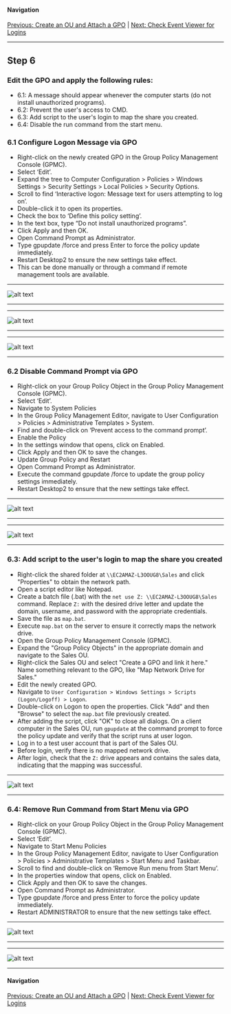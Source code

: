 #### Navigation

[Previous: Create an OU and Attach a GPO](step5.md) | [Next: Check Event Viewer for Logins](step7.md)

---

## Step 6 

### Edit the GPO and apply the following rules:

- 6.1: A message should appear whenever the computer starts (do not install unauthorized programs).
- 6.2: Prevent the user's access to CMD.
- 6.3: Add script to the user's login to map the share you created.
- 6.4: Disable the run command from the start menu.

### 6.1 Configure Logon Message via GPO

- Right-click on the newly created GPO in the Group Policy Management Console (GPMC).
- Select ‘Edit’.
- Expand the tree to Computer Configuration > Policies > Windows Settings > Security Settings > Local Policies > Security Options.
- Scroll to find ‘Interactive logon: Message text for users attempting to log on’.
- Double-click it to open its properties.
- Check the box to ‘Define this policy setting’.
- In the text box, type “Do not install unauthorized programs”.
- Click Apply and then OK.
- Open Command Prompt as Administrator.
- Type gpupdate /force and press Enter to force the policy update immediately.
- Restart Desktop2 to ensure the new settings take effect.
- This can be done manually or through a command if remote management tools are available.

---

![alt text](https://github.com/hcoco1/Career-Simulation-2/blob/main/images/step_6_1.png?raw=true)

---

---

![alt text](https://github.com/hcoco1/Career-Simulation-2/blob/main/images/step_6_2.png?raw=true)

---

---

![alt text](https://github.com/hcoco1/Career-Simulation-2/blob/main/images/step_6_3.png?raw=true)

---

### 6.2 Disable Command Prompt via GPO


- Right-click on your Group Policy Object in the Group Policy Management Console (GPMC).
- Select ‘Edit’.
- Navigate to System Policies
- In the Group Policy Management Editor, navigate to User Configuration > Policies > Administrative Templates > System.
- Find and double-click on ‘Prevent access to the command prompt’.
- Enable the Policy
- In the settings window that opens, click on Enabled.
- Click Apply and then OK to save the changes.
- Update Group Policy and Restart
- Open Command Prompt as Administrator.
- Execute the command gpupdate /force to update the group policy settings immediately.
- Restart Desktop2 to ensure that the new settings take effect.

---

![alt text](https://github.com/hcoco1/Career-Simulation-2/blob/main/images/step_6_2_1.png?raw=true)

---
---

![alt text](https://github.com/hcoco1/Career-Simulation-2/blob/main/images/step_6_2_2.png?raw=true)

---

### 6.3: Add script to the user's login to map the share you created

- Right-click the shared folder at `\\EC2AMAZ-L3OOUG8\Sales` and click "Properties" to obtain the network path.
- Open a script editor like Notepad.
- Create a batch file (.bat) with the `net use Z: \\EC2AMAZ-L3OOUG8\Sales` command. Replace `Z:` with the desired drive letter and update the domain, username, and password with the appropriate credentials.
- Save the file as `map.bat`.
- Execute `map.bat` on the server to ensure it correctly maps the network drive.
- Open the Group Policy Management Console (GPMC).
- Expand the "Group Policy Objects" in the appropriate domain and navigate to the Sales OU.
- Right-click the Sales OU and select "Create a GPO and link it here." Name something relevant to the GPO, like "Map Network Drive for Sales."
- Edit the newly created GPO.
- Navigate to `User Configuration > Windows Settings > Scripts (Logon/Logoff) > Logon`.
- Double-click on Logon to open the properties. Click "Add" and then "Browse" to select the `map.bat` file previously created.
- After adding the script, click "OK" to close all dialogs.
  On a client computer in the Sales OU, run `gpupdate` at the command prompt to force the policy update and verify that the script runs at user logon.
- Log in to a test user account that is part of the Sales OU.
- Before login, verify there is no mapped network drive.
- After login, check that the `Z:` drive appears and contains the sales data, indicating that the mapping was successful.

---

![alt text](https://github.com/hcoco1/Career-Simulation-2/blob/main/images/step_6_3_1.png?raw=true)

---

### 6.4: Remove Run Command from Start Menu via GPO


- Right-click on your Group Policy Object in the Group Policy Management Console (GPMC).
- Select ‘Edit’.
- Navigate to Start Menu Policies
- In the Group Policy Management Editor, navigate to User Configuration > Policies > Administrative Templates > Start Menu and Taskbar.
- Scroll to find and double-click on ‘Remove Run menu from Start Menu’.
- In the properties window that opens, click on Enabled.
- Click Apply and then OK to save the changes.
- Open Command Prompt as Administrator.
- Type gpupdate /force and press Enter to force the policy update immediately.
- Restart ADMINISTRATOR to ensure that the new settings take effect.

---

![alt text](https://github.com/hcoco1/Career-Simulation-2/blob/main/images/step_6_4_1.png?raw=true)

---
---

![alt text](https://github.com/hcoco1/Career-Simulation-2/blob/main/images/step_6_4_2.png?raw=true)

---

#### Navigation

[Previous: Create an OU and Attach a GPO](step5.md) | [Next: Check Event Viewer for Logins](step7.md)

